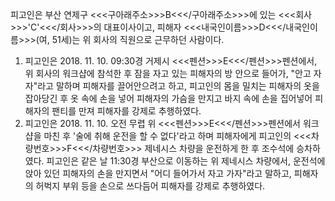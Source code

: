 피고인은 부산 연제구 <<<구아래주소>>>B<<</구아래주소>>>에 있는 <<<회사>>>'C'<<</회사>>>의 대표이사이고, 피해자 <<<내국인이름>>>D<<</내국인이름>>>(여, 51세)는 위 회사의 직원으로 근무하던 사람이다.
1. 피고인은 2018. 11. 10. 09:30경 거제시 <<<펜션>>>E<<</펜션>>>펜션에서, 위 회사의 워크샵에 참석한 후 잠을 자고 있는 피해자의 방 안으로 들어가, "안고 자자"라고 말하며 피해자를 끌어안으려고 하고, 피고인의 몸을 밀치는 피해자의 옷을 잡아당긴 후 옷 속에 손을 넣어 피해자의 가슴을 만지고 바지 속에 손을 집어넣어 피해자의 팬티를 만져 피해자를 강제로 추행하였다.
2. 피고인은 2018. 11. 10. 오전 무렵 위 <<<펜션>>>E<<</펜션>>>펜션에서 워크샵을 마친 후 '술에 취해 운전을 할 수 없다'라고 하며 피해자에게 피고인의 <<<차량번호>>>F<<</차량번호>>> 제네시스 차량을 운전하게 한 후 조수석에 승차하였다.
피고인은 같은 날 11:30경 부산으로 이동하는 위 제네시스 차량에서, 운전석에 앉아 있던 피해자의 손을 만지면서 "어디 들어가서 자고 가자"라고 말하고, 피해자의 허벅지 부위 등을 손으로 쓰다듬어 피해자를 강제로 추행하였다.